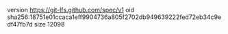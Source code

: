 version https://git-lfs.github.com/spec/v1
oid sha256:18751e01ccaca1eff9904736a805f2702db949639222fed72eb34c9edf47fb7d
size 12098
